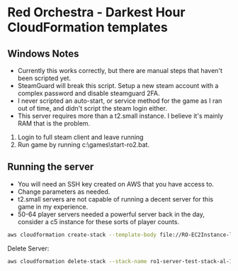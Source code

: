 # Red Orchestra - Darkest Hour CloudFormation templates

## Windows Notes

- Currently this works correctly, but there are manual steps that haven't been scripted yet.
- SteamGuard will break this script. Setup a new steam account with a complex password and disable steamguard 2FA.
- I never scripted an auto-start, or service method for the game as I ran out of time, and didn't script the steam login either.
- This server requires more than a t2.small instance. I believe it's mainly RAM that is the problem.

1. Login to full steam client and leave running
2. Run game by running c:\games\start-ro2.bat.

## Running the server

- You will need an SSH key created on AWS that you have access to.
- Change parameters as needed.
- t2.small servers are not capable of running a decent server for this game in my experience.
- 50-64 player servers needed a powerful server back in the day, consider a c5 instance for these sorts of player counts.

```bash
aws cloudformation create-stack --template-body file://RO-EC2Instance-linux.yml --stack-name ro1-server-test-stack-al-1 --parameters ParameterKey=KeyName,ParameterValue=ro1-server-key ParameterKey=InstanceType,ParameterValue=t2.small ParameterKey=SteamUsername,ParameterValue=YOURSTEAMNAME ParameterKey=SteamPassword,ParameterValue=YOURSTEAMPASSWORD ParameterKey=ServerName,ParameterValue=YOURSERVERNAME ParameterKey=AdminPassword,ParameterValue=YOURADMINPASSWORD ParameterKey=MaxPlayers,ParameterValue=20
```

Delete Server:

```bash
aws cloudformation delete-stack --stack-name ro1-server-test-stack-al-1
```
